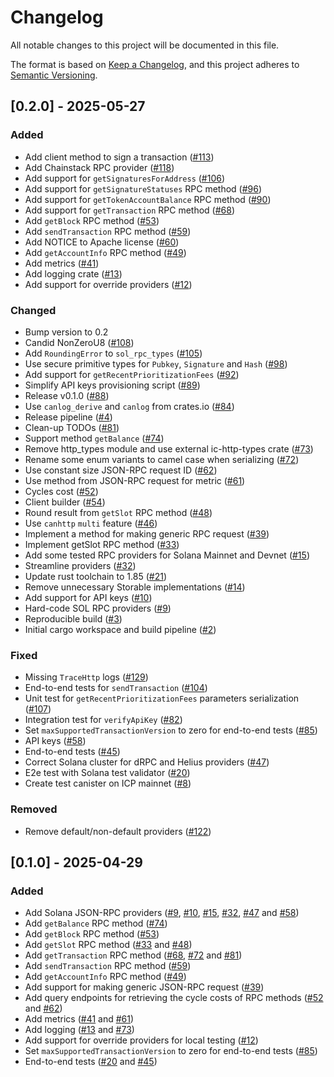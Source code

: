 # Changelog

All notable changes to this project will be documented in this file.

The format is based on [Keep a Changelog](https://keepachangelog.com/en/1.1.0/),
and this project adheres to [Semantic Versioning](https://semver.org/spec/v2.0.0.html).

## [0.2.0] - 2025-05-27

### Added

- Add client method to sign a transaction ([#113](https://github.com/dfinity/sol-rpc-canister/pull/113))
- Add Chainstack RPC provider ([#118](https://github.com/dfinity/sol-rpc-canister/pull/118))
- Add support for `getSignaturesForAddress` ([#106](https://github.com/dfinity/sol-rpc-canister/pull/106))
- Add support for `getSignatureStatuses` RPC method ([#96](https://github.com/dfinity/sol-rpc-canister/pull/96))
- Add support for `getTokenAccountBalance` RPC method ([#90](https://github.com/dfinity/sol-rpc-canister/pull/90))
- Add support for `getTransaction` RPC method ([#68](https://github.com/dfinity/sol-rpc-canister/pull/68))
- Add `getBlock` RPC method ([#53](https://github.com/dfinity/sol-rpc-canister/pull/53))
- Add `sendTransaction` RPC method ([#59](https://github.com/dfinity/sol-rpc-canister/pull/59))
- Add NOTICE to Apache license ([#60](https://github.com/dfinity/sol-rpc-canister/pull/60))
- Add `getAccountInfo` RPC method ([#49](https://github.com/dfinity/sol-rpc-canister/pull/49))
- Add metrics ([#41](https://github.com/dfinity/sol-rpc-canister/pull/41))
- Add logging crate ([#13](https://github.com/dfinity/sol-rpc-canister/pull/13))
- Add support for override providers ([#12](https://github.com/dfinity/sol-rpc-canister/pull/12))

### Changed

- Bump version to 0.2
- Candid NonZeroU8 ([#108](https://github.com/dfinity/sol-rpc-canister/pull/108))
- Add `RoundingError` to `sol_rpc_types` ([#105](https://github.com/dfinity/sol-rpc-canister/pull/105))
- Use secure primitive types for `Pubkey`, `Signature` and `Hash` ([#98](https://github.com/dfinity/sol-rpc-canister/pull/98))
- Add support for `getRecentPrioritizationFees` ([#92](https://github.com/dfinity/sol-rpc-canister/pull/92))
- Simplify API keys provisioning script ([#89](https://github.com/dfinity/sol-rpc-canister/pull/89))
- Release v0.1.0 ([#88](https://github.com/dfinity/sol-rpc-canister/pull/88))
- Use `canlog_derive` and `canlog` from crates.io ([#84](https://github.com/dfinity/sol-rpc-canister/pull/84))
- Release pipeline ([#4](https://github.com/dfinity/sol-rpc-canister/pull/4))
- Clean-up TODOs ([#81](https://github.com/dfinity/sol-rpc-canister/pull/81))
- Support method `getBalance` ([#74](https://github.com/dfinity/sol-rpc-canister/pull/74))
- Remove http_types module and use external ic-http-types crate ([#73](https://github.com/dfinity/sol-rpc-canister/pull/73))
- Rename some enum variants to camel case when serializing ([#72](https://github.com/dfinity/sol-rpc-canister/pull/72))
- Use constant size JSON-RPC request ID ([#62](https://github.com/dfinity/sol-rpc-canister/pull/62))
- Use method from JSON-RPC request for metric ([#61](https://github.com/dfinity/sol-rpc-canister/pull/61))
- Cycles cost ([#52](https://github.com/dfinity/sol-rpc-canister/pull/52))
- Client builder ([#54](https://github.com/dfinity/sol-rpc-canister/pull/54))
- Round result from `getSlot` RPC method ([#48](https://github.com/dfinity/sol-rpc-canister/pull/48))
- Use `canhttp` `multi` feature ([#46](https://github.com/dfinity/sol-rpc-canister/pull/46))
- Implement a method for making generic RPC request ([#39](https://github.com/dfinity/sol-rpc-canister/pull/39))
- Implement getSlot RPC method ([#33](https://github.com/dfinity/sol-rpc-canister/pull/33))
- Add some tested RPC providers for Solana Mainnet and Devnet ([#15](https://github.com/dfinity/sol-rpc-canister/pull/15))
- Streamline providers ([#32](https://github.com/dfinity/sol-rpc-canister/pull/32))
- Update rust toolchain to 1.85 ([#21](https://github.com/dfinity/sol-rpc-canister/pull/21))
- Remove unnecessary Storable implementations ([#14](https://github.com/dfinity/sol-rpc-canister/pull/14))
- Add support for API keys ([#10](https://github.com/dfinity/sol-rpc-canister/pull/10))
- Hard-code SOL RPC providers ([#9](https://github.com/dfinity/sol-rpc-canister/pull/9))
- Reproducible build ([#3](https://github.com/dfinity/sol-rpc-canister/pull/3))
- Initial cargo workspace and build pipeline ([#2](https://github.com/dfinity/sol-rpc-canister/pull/2))

### Fixed

- Missing `TraceHttp` logs ([#129](https://github.com/dfinity/sol-rpc-canister/pull/129))
- End-to-end tests for `sendTransaction`  ([#104](https://github.com/dfinity/sol-rpc-canister/pull/104))
- Unit test for `getRecentPrioritizationFees` parameters serialization ([#107](https://github.com/dfinity/sol-rpc-canister/pull/107))
- Integration test for `verifyApiKey` ([#82](https://github.com/dfinity/sol-rpc-canister/pull/82))
- Set `maxSupportedTransactionVersion` to zero for end-to-end tests ([#85](https://github.com/dfinity/sol-rpc-canister/pull/85))
- API keys ([#58](https://github.com/dfinity/sol-rpc-canister/pull/58))
- End-to-end tests ([#45](https://github.com/dfinity/sol-rpc-canister/pull/45))
- Correct Solana cluster for dRPC and Helius providers ([#47](https://github.com/dfinity/sol-rpc-canister/pull/47))
- E2e test with Solana test validator ([#20](https://github.com/dfinity/sol-rpc-canister/pull/20))
- Create test canister on ICP mainnet ([#8](https://github.com/dfinity/sol-rpc-canister/pull/8))

### Removed

- Remove default/non-default providers ([#122](https://github.com/dfinity/sol-rpc-canister/pull/122))


## [0.1.0] - 2025-04-29

### Added

- Add Solana JSON-RPC providers ([#9](https://github.com/dfinity/sol-rpc-canister/pull/9), [#10](https://github.com/dfinity/sol-rpc-canister/pull/10), [#15](https://github.com/dfinity/sol-rpc-canister/pull/15), [#32](https://github.com/dfinity/sol-rpc-canister/pull/32), [#47](https://github.com/dfinity/sol-rpc-canister/pull/47) and [#58](https://github.com/dfinity/sol-rpc-canister/pull/58))
- Add `getBalance` RPC method ([#74](https://github.com/dfinity/sol-rpc-canister/pull/74))
- Add `getBlock` RPC method ([#53](https://github.com/dfinity/sol-rpc-canister/pull/53))
- Add `getSlot` RPC method ([#33](https://github.com/dfinity/sol-rpc-canister/pull/33) and [#48](https://github.com/dfinity/sol-rpc-canister/pull/48))
- Add `getTransaction` RPC method ([#68](https://github.com/dfinity/sol-rpc-canister/pull/68), [#72](https://github.com/dfinity/sol-rpc-canister/pull/72) and [#81](https://github.com/dfinity/sol-rpc-canister/pull/81))
- Add `sendTransaction` RPC method ([#59](https://github.com/dfinity/sol-rpc-canister/pull/59))
- Add `getAccountInfo` RPC method ([#49](https://github.com/dfinity/sol-rpc-canister/pull/49))
- Add support for making generic JSON-RPC request ([#39](https://github.com/dfinity/sol-rpc-canister/pull/39))
- Add query endpoints for retrieving the cycle costs of RPC methods ([#52](https://github.com/dfinity/sol-rpc-canister/pull/52) and [#62](https://github.com/dfinity/sol-rpc-canister/pull/62))
- Add metrics ([#41](https://github.com/dfinity/sol-rpc-canister/pull/41) and [#61](https://github.com/dfinity/sol-rpc-canister/pull/61))
- Add logging ([#13](https://github.com/dfinity/sol-rpc-canister/pull/13) and [#73](https://github.com/dfinity/sol-rpc-canister/pull/73))
- Add support for override providers for local testing ([#12](https://github.com/dfinity/sol-rpc-canister/pull/12))
- Set `maxSupportedTransactionVersion` to zero for end-to-end tests ([#85](https://github.com/dfinity/sol-rpc-canister/pull/85))
- End-to-end tests ([#20](https://github.com/dfinity/sol-rpc-canister/pull/20) and [#45](https://github.com/dfinity/sol-rpc-canister/pull/45))
